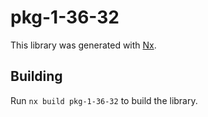 # pkg-1-36-32

This library was generated with [Nx](https://nx.dev).

## Building

Run `nx build pkg-1-36-32` to build the library.
